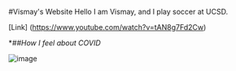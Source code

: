 #Vismay's Website
Hello I am Vismay, and I play soccer at UCSD.

[Link]  (https://www.youtube.com/watch?v=tAN8g7Fd2Cw)

**##How I feel about COVID*

![image](https://images.indianexpress.com/2019/06/untitled-design-6-3.jpg) 
